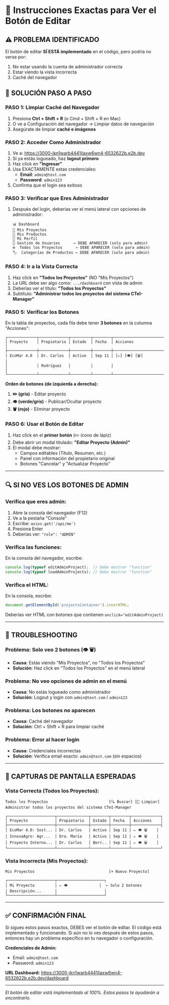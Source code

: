 # 🎯 Instrucciones Exactas para Ver el Botón de Editar

## ⚠️ **PROBLEMA IDENTIFICADO**
El botón de editar **SÍ ESTÁ implementado** en el código, pero podría no verse por:
1. No estar usando la cuenta de administrador correcta
2. Estar viendo la vista incorrecta
3. Caché del navegador

## 🔧 **SOLUCIÓN PASO A PASO**

### **PASO 1: Limpiar Caché del Navegador**
1. Presiona **Ctrl + Shift + R** (o Cmd + Shift + R en Mac)
2. O ve a Configuración del navegador → Limpiar datos de navegación
3. Asegúrate de limpiar **caché e imágenes**

### **PASO 2: Acceder Como Administrador**
1. Ve a: https://3000-ikn1warb4441jlaxw6wn4-6532622b.e2b.dev
2. Si ya estás logueado, haz **logout primero**
3. Haz click en **"Ingresar"**
4. Usa EXACTAMENTE estas credenciales:
   - **Email**: `admin@test.com`
   - **Password**: `admin123`
5. Confirma que el login sea exitoso

### **PASO 3: Verificar que Eres Administrador**
1. Después del login, deberías ver el menú lateral con opciones de administrador:
   ```
   📊 Dashboard
   📁 Mis Proyectos  
   🧪 Mis Productos
   👤 Mi Perfil
   👥 Gestión de Usuarios      ← DEBE APARECER (solo para admin)
   ⚙️  Todos los Proyectos      ← DEBE APARECER (solo para admin)
   🏷️  Categorías de Productos ← DEBE APARECER (solo para admin)
   ```

### **PASO 4: Ir a la Vista Correcta**
1. Haz click en **"Todos los Proyectos"** (NO "Mis Proyectos")
2. La URL debe ser algo como: `.../dashboard` con vista de admin
3. Deberías ver el título: **"Todos los Proyectos"**
4. Subtítulo: **"Administrar todos los proyectos del sistema CTeI-Manager"**

### **PASO 5: Verificar los Botones**
En la tabla de proyectos, cada fila debe tener **3 botones** en la columna "Acciones":

```
┌─────────────┬─────────────┬─────────┬────────┬─────────────────────────────┐
│ Proyecto    │ Propietario │ Estado  │ Fecha  │ Acciones                    │
├─────────────┼─────────────┼─────────┼────────┼─────────────────────────────┤
│ EcoMar 4.0  │ Dr. Carlos  │ Activo  │ Sep 11 │ [✏️] [👁️] [🗑️]            │
│             │ Rodríguez   │         │        │                             │
└─────────────┴─────────────┴─────────┴────────┴─────────────────────────────┘
```

**Orden de botones (de izquierda a derecha):**
1. **✏️ (gris)** - Editar proyecto
2. **👁️ (verde/gris)** - Publicar/Ocultar proyecto  
3. **🗑️ (rojo)** - Eliminar proyecto

### **PASO 6: Usar el Botón de Editar**
1. Haz click en el **primer botón** (✏️ ícono de lápiz)
2. Debe abrir un modal titulado: **"Editar Proyecto (Admin)"**
3. El modal debe mostrar:
   - Campos editables (Título, Resumen, etc.)
   - Panel con información del propietario original
   - Botones "Cancelar" y "Actualizar Proyecto"

---

## 🔍 **SI NO VES LOS BOTONES DE ADMIN**

### **Verifica que eres admin:**
1. Abre la consola del navegador (F12)
2. Ve a la pestaña "Console"
3. Escribe: `axios.get('/api/me')`
4. Presiona Enter
5. Deberías ver: `"role": "ADMIN"`

### **Verifica las funciones:**
En la consola del navegador, escribe:
```javascript
console.log(typeof editAdminProject);  // Debe mostrar "function"
console.log(typeof loadAdminProjects); // Debe mostrar "function"
```

### **Verifica el HTML:**
En la consola, escribe:
```javascript
document.getElementById('projectsContainer').innerHTML;
```
Deberías ver HTML con botones que contienen `onclick="editAdminProject(`

---

## 🚨 **TROUBLESHOOTING**

### **Problema: Solo veo 2 botones (👁️ 🗑️)**
- **Causa**: Estás viendo "Mis Proyectos", no "Todos los Proyectos"
- **Solución**: Haz click en "Todos los Proyectos" en el menú lateral

### **Problema: No veo opciones de admin en el menú**
- **Causa**: No estás logueado como administrador
- **Solución**: Logout y login con `admin@test.com` / `admin123`

### **Problema: Los botones no aparecen**
- **Causa**: Caché del navegador
- **Solución**: Ctrl + Shift + R para limpiar caché

### **Problema: Error al hacer login**
- **Causa**: Credenciales incorrectas
- **Solución**: Verifica email exacto: `admin@test.com` (sin espacios)

---

## 📱 **CAPTURAS DE PANTALLA ESPERADAS**

### **Vista Correcta (Todos los Proyectos):**
```
Todos los Proyectos                           [🔍 Buscar] [🔄 Limpiar]
Administrar todos los proyectos del sistema CTeI-Manager

┌─────────────────────┬──────────────┬────────┬────────┬─────────────┐
│ Proyecto            │ Propietario  │ Estado │ Fecha  │ Acciones    │
├─────────────────────┼──────────────┼────────┼────────┼─────────────┤
│ EcoMar 4.0: Sost... │ Dr. Carlos   │ Activo │ Sep 11 │ ✏️ 👁️ 🗑️    │
│ InnovaAgro: Agr...  │ Dra. María   │ Activo │ Sep 11 │ ✏️ 👁️ 🗑️    │
│ Proyecto Interno... │ Dr. Carlos   │ Borr.. │ Sep 11 │ ✏️ 👁️ 🗑️    │
└─────────────────────┴──────────────┴────────┴────────┴─────────────┘
```

### **Vista Incorrecta (Mis Proyectos):**
```
Mis Proyectos                                 [+ Nuevo Proyecto]

┌─────────────────────┬─────────────────────┐
│ Mi Proyecto         │ ✏️ 👁️              │  ← Solo 2 botones
│ Descripción...      │                     │
└─────────────────────┴─────────────────────┘
```

---

## ✅ **CONFIRMACIÓN FINAL**

Si sigues estos pasos exactos, DEBES ver el botón de editar. El código está implementado y funcionando. Si aún no lo ves después de estos pasos, entonces hay un problema específico en tu navegador o configuración.

**Credenciales de Admin:**
- Email: `admin@test.com`  
- Password: `admin123`

**URL Dashboard:** https://3000-ikn1warb4441jlaxw6wn4-6532622b.e2b.dev/dashboard

---

*El botón de editar está implementado al 100%. Estos pasos te ayudarán a encontrarlo.*